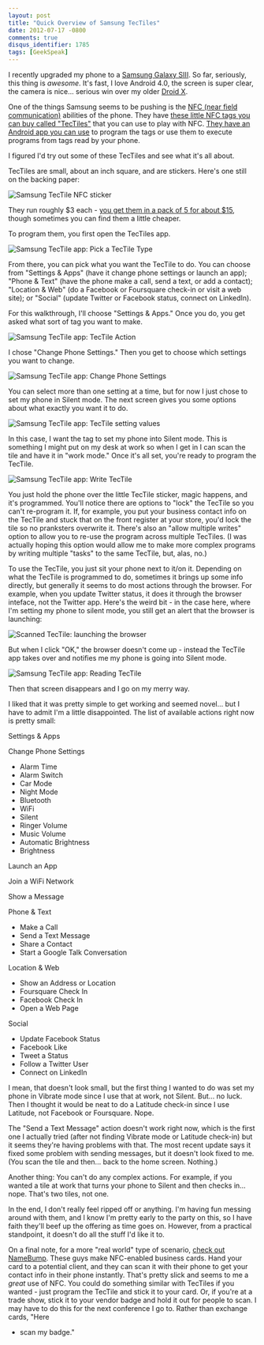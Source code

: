 ```yaml
---
layout: post
title: "Quick Overview of Samsung TecTiles"
date: 2012-07-17 -0800
comments: true
disqus_identifier: 1785
tags: [GeekSpeak]
---
```

I recently upgraded my phone to a [Samsung Galaxy
SIII](http://www.samsung.com/GalaxySIII). So far, seriously, this thing
is *awesome*. It's fast, I love Android 4.0, the screen is super clear,
the camera is nice... serious win over my older [Droid
X](http://en.wikipedia.org/wiki/Droid_X).

One of the things Samsung seems to be pushing is the [NFC (near field
communication)](http://en.wikipedia.org/wiki/Near_field_communication)
abilities of the phone. They have [these little NFC tags you can buy
called "TecTiles"](http://www.amazon.com/dp/B0089VO7RY?tag=mhsvortex)
that you can use to play with NFC. [They have an Android app you can
use](https://play.google.com/store/apps/details?id=com.samsung.tectile)
to program the tags or use them to execute programs from tags read by
your phone.

I figured I'd try out some of these TecTiles and see what it's all
about.

TecTiles are small, about an inch square, and are stickers. Here's one
still on the backing paper:

![Samsung TecTile NFC
sticker](https://hyqi8g.bl3302.livefilestore.com/y2p361EL7qRKe8J5xWwKhm-RDblFFGYzHftIgZ-YRqF7Zg-3TXtM3ZBFilRYQUP5CsXK2pv_LTQzPyjUPJ9JlbkrG6j55et70mWBQ5ok0Vu0Jg/20120717_TecTile.jpg?psid=1)

They run roughly \$3 each - [you get them in a pack of 5 for about
\$15](http://www.amazon.com/dp/B0089VO7RY?tag=mhsvortex), though
sometimes you can find them a little cheaper.

To program them, you first open the TecTiles app.

![Samsung TecTile app: Pick a TecTile
Type](https://hyqi8g.bl3302.livefilestore.com/y2phNwqqjl9mR0KTzd4dlxS5cVOw329rA3rRujQS4kc0KPFott7G10uHSJkWH84XL2etku17NAZQzUvbT5X7KvmHEaQRpWPIe5jNPd6rJ4ulXc/20120717_TecTileCap1.png?psid=1)

From there, you can pick what you want the TecTile to do. You can choose
from "Settings & Apps" (have it change phone settings or launch an app);
"Phone & Text" (have the phone make a call, send a text, or add a
contact); "Location & Web" (do a Facebook or Foursquare check-in or
visit a web site); or "Social" (update Twitter or Facebook status,
connect on LinkedIn).

For this walkthrough, I'll choose "Settings & Apps." Once you do, you
get asked what sort of tag you want to make.

![Samsung TecTile app: TecTile
Action](https://hyqi8g.bl3301.livefilestore.com/y2pYQMIsOwXiwqDglpvnUOKZL4wQNG-BX_DSBOtwFJGBLt2msqhcwelsMfYnUrpkj5UIiEp1KOMqZ4TtcYnEkMTcmcVxeWeH9J0IAaxBAi-MEM/20120717_TecTileCap2.png?psid=1)

I chose "Change Phone Settings." Then you get to choose which settings
you want to change.

![Samsung TecTile app: Change Phone
Settings](https://hyqi8g.bl3302.livefilestore.com/y2pSuQ6NFcKweu4IQ8dDMqc18JVHYgErUkLMUtndtS8P9lizbaugs8GOJXt0cskdIBbAwBInqnKd2u0XepPPwSAhtRifVWgzTbI59jP9N4wQzo/20120717_TecTileCap3.png?psid=1)

You can select more than one setting at a time, but for now I just chose
to set my phone in Silent mode. The next screen gives you some options
about what exactly you want it to do.

![Samsung TecTile app: TecTile setting
values](https://hyqi8g.bl3301.livefilestore.com/y2pQViHRUZvir0NWrMoLuPoKPmXGeOR_v8_L_1iYXRqnpuxWP8d5nGwETCf1CC7cg5YGLGNnhV8uGt18P1AS_wmxNbgDtWpHIh-7m_EzIFYxEw/20120717_TecTileCap4.png?psid=1)

In this case, I want the tag to set my phone into Silent mode. This is
something I might put on my desk at work so when I get in I can scan the
tile and have it in "work mode." Once it's all set, you're ready to
program the TecTile.

![Samsung TecTile app: Write
TecTile](https://hyqi8g.bl3301.livefilestore.com/y2p83iD1FHviVa7AkhJ_jBXVSXebrn1olc7d3t6yQrXdv7R8ELKnUitrQyBPibDryNxYgPaiAETXV2oj0WeDNJ8mxHxkh4Ez2JcvPCKxYv4bYI/20120717_TecTileCap5.png?psid=1)

You just hold the phone over the little TecTile sticker, magic happens,
and it's programmed. You'll notice there are options to "lock" the
TecTile so you can't re-program it. If, for example, you put your
business contact info on the TecTile and stuck that on the front
register at your store, you'd lock the tile so no pranksters overwrite
it. There's also an "allow multiple writes" option to allow you to
re-use the program across multiple TecTiles. (I was actually hoping this
option would allow me to make more complex programs by writing multiple
"tasks" to the same TecTile, but, alas, no.)

To use the TecTile, you just sit your phone next to it/on it. Depending
on what the TecTile is programmed to do, sometimes it brings up some
info directly, but generally it seems to do most actions through the
browser. For example, when you update Twitter status, it does it through
the browser inteface, not the Twitter app. Here's the weird bit - in the
case here, where I'm setting my phone to silent mode, you still get an
alert that the browser is launching:

![Scanned TecTile: launching the
browser](https://hyqi8g.bl3302.livefilestore.com/y2pvGOOxrBnXQ_5lW7cNt4zun7qyyPXogBc-S6z9ZIlRkZZfqG8gsM5QKUwbAchROlg7-vm_0EFkKul8tL4SGf9Ok_BE6FeyUGqYBY60whP2-Q/20120717_TecTileCap7.png?psid=1)

But when I click "OK," the browser doesn't come up - instead the TecTile
app takes over and notifies me my phone is going into Silent mode.

![Samsung TecTile app: Reading
TecTile](https://hyqi8g.blu.livefilestore.com/y2pFdFkk2dqCXlrVNffkuZg8mp_Z8Oszx3WEbpChtjxxG39UfUVn1DX4GHncudfSB4vZ9jGEDz4XaasanNrJg-dnWC4jobClSnrvJISQ5Eb1cY/20120717_TecTileCap8.png?psid=1)

Then that screen disappears and I go on my merry way.

I liked that it was pretty simple to get working and seemed novel... but
I have to admit I'm a little disappointed. The list of available actions
right now is pretty small:

Settings & Apps

Change Phone Settings

-   Alarm Time
-   Alarm Switch
-   Car Mode
-   Night Mode
-   Bluetooth
-   WiFi
-   Silent
-   Ringer Volume
-   Music Volume
-   Automatic Brightness
-   Brightness

Launch an App

Join a WiFi Network

Show a Message

Phone & Text

-   Make a Call
-   Send a Text Message
-   Share a Contact
-   Start a Google Talk Conversation

Location & Web

-   Show an Address or Location
-   Foursquare Check In
-   Facebook Check In
-   Open a Web Page

Social

-   Update Facebook Status
-   Facebook Like
-   Tweet a Status
-   Follow a Twitter User
-   Connect on LinkedIn

I mean, that doesn't look small, but the first thing I wanted to do was
set my phone in Vibrate mode since I use that at work, not Silent.
But... no luck. Then I thought it would be neat to do a Latitude
check-in since I use Latitude, not Facebook or Foursquare. Nope.

The "Send a Text Message" action doesn't work right now, which is the
first one I actually tried (after not finding Vibrate mode or Latitude
check-in) but it seems they're having problems with that. The most
recent update says it fixed some problem with sending messages, but it
doesn't look fixed to me. (You scan the tile and then... back to the
home screen. Nothing.)

Another thing: You can't do any complex actions. For example, if you
wanted a tile at work that turns your phone to Silent and then checks
in... nope. That's two tiles, not one.

In the end, I don't really feel ripped off or anything. I'm having fun
messing around with them, and I know I'm pretty early to the party on
this, so I have faith they'll beef up the offering as time goes on.
However, from a practical standpoint, it doesn't do all the stuff I'd
like it to.

On a final note, for a more "real world" type of scenario, [check out
NameBump](http://namebump.com/). These guys make NFC-enabled business
cards. Hand your card to a potential client, and they can scan it with
their phone to get your contact info in their phone instantly. That's
pretty slick and seems to me a *great* use of NFC. You could do
something similar with TecTiles if you wanted - just program the TecTile
and stick it to your card. Or, if you're at a trade show, stick it to
your vendor badge and hold it out for people to scan. I may have to do
this for the next conference I go to. Rather than exchange cards, "Here
- scan my badge."

